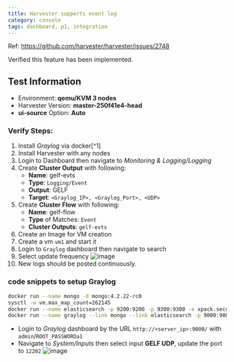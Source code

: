 ```yaml
---
title: Harvester supports event log
category: console
tags: dashboard, p1, integration
---
```

Ref: https://github.com/harvester/harvester/issues/2748

Verified this feature has been implemented.


Test Information
----
* Environment: **qemu/KVM 3 nodes**
* Harvester Version: **master-250f41e4-head**
* **ui-source** Option: **Auto**

### Verify Steps:
1. Install _Graylog_ via docker[^1]
1. Install Harvester with any nodes
1. Login to Dashboard then navigate to _Monitoring & Logging/Logging_
1. Create **Cluster Output** with following:
    - **Name**: gelf-evts
    - **Type**: `Logging/Event`
    - **Output**: GELF
    - **Target**: `<Graylog_IP>, <Graylog_Port>, <UDP>`
1. Create **Cluster Flow** with following:
    - **Name**: gelf-flow
    - **Type** of Matches: `Event`
    - **Cluster Outputs**: `gelf-evts`
1. Create an Image for VM creation
1. Create a vm `vm1` and start it
1. Login to `Graylog` dashboard then navigate to search
1. Select update frequency
![image](https://user-images.githubusercontent.com/5169694/191725169-d1203674-13d8-487b-9fa2-e1d9394fa5c0.png)
1. New logs should be posted continuously.


### code snippets to setup Graylog
```bash
docker run --name mongo -d mongo:4.2.22-rc0
sysctl -w vm.max_map_count=262145
docker run --name elasticsearch -p 9200:9200 -p 9300:9300 -e xpack.security.enabled=false  -e node.name=es01 -it docker.elastic.co/elasticsearch/elasticsearch:6.8.23
docker run --name graylog --link mongo --link elasticsearch -p 9000:9000 -p 12201:12201 -p 1514:1514 -p 5555:5555 -p 12202:12202 -p 12202:12202/udp -e GRAYLOG_PASSWORD_SECRET="Graypass3WordMor!e" -e GRAYLOG_ROOT_PASSWORD_SHA2=899e9793de44cbb14f48b4fce810de122093d03705c0971752a5c15b0fa1ae03   -e GRAYLOG_HTTP_EXTERNAL_URI="http://127.0.0.1:9000/"  -d graylog/graylog:4.3.5
```
- Login to _Graylog_ dashboard by the URL `http://<server_ip>:9000/` with `admin`/`ROOT_PASSWORDa1`
- Navigate to _System/Inputs_ then select input **GELF UDP**, update the port to `12202`
![image](https://user-images.githubusercontent.com/5169694/191723749-7d796243-5996-4884-90b4-d8227f81adc5.png)

